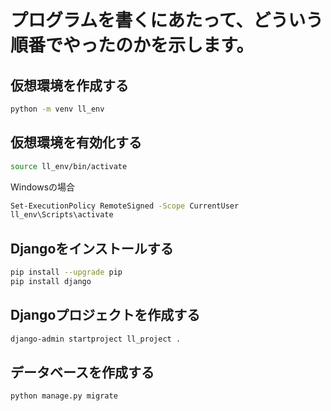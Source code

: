 # プログラムを書くにあたって、どういう順番でやったのかを示します。
## 仮想環境を作成する

``` bash
python -m venv ll_env
```

## 仮想環境を有効化する

``` bash
source ll_env/bin/activate
```

Windowsの場合

``` bash
Set-ExecutionPolicy RemoteSigned -Scope CurrentUser 
ll_env\Scripts\activate
```

## Djangoをインストールする

```bash
pip install --upgrade pip
pip install django
```

## Djangoプロジェクトを作成する

```bash
django-admin startproject ll_project .
```

## データベースを作成する


```bash
python manage.py migrate
```